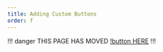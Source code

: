 ```yaml
---
title: Adding Custom Buttons
order: f
---
```

!!! danger
THIS PAGE HAS MOVED [!button HERE](https://srpc-legacy.fdd-docs.com/custom-buttons/)
!!!
